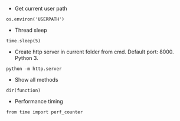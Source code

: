 - Get current user path

``os.environ('USERPATH')``



- Thread sleep

``time.sleep(5)``



- Create http server in current folder from cmd. Default port: 8000. Python 3.

``python -m http.server ``



- Show all methods

``dir(function)``


- Performance timing

``from time import perf_counter``